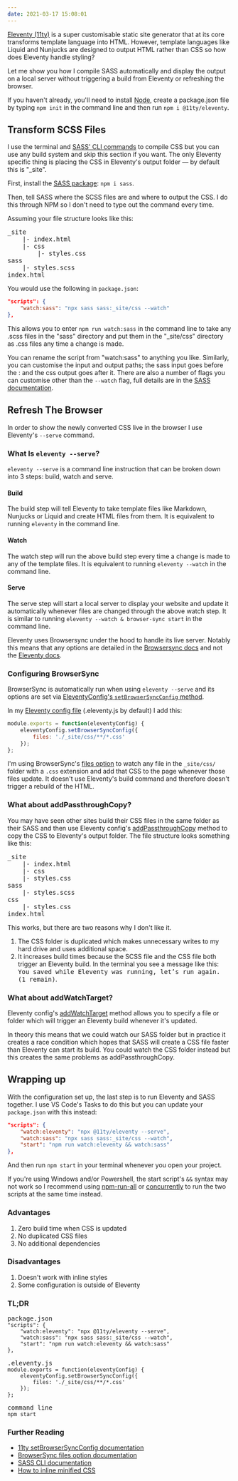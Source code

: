 ```yaml
---
date: 2021-03-17 15:08:01
---
```

[Eleventy (11ty)](https://www.11ty.dev/) is a super customisable static site generator that at its core transforms template language into HTML. However, template languages like Liquid and Nunjucks are designed to output HTML rather than CSS so how does Eleventy handle styling?

Let me show you how I compile SASS automatically and display the output on a local server without triggering a build from Eleventy or refreshing the browser.

 If you haven't already, you'll need to install [Node](https://nodejs.org/), create a package.json file by typing `npm init` in the command line and then run `npm i @11ty/eleventy`.


## Transform SCSS Files

I use the terminal and [SASS' CLI commands](https://sass-lang.com/documentation/cli/dart-sass) to compile CSS but you can use any build system and skip this section if you want. The only Eleventy specific thing is placing the CSS in Eleventy's output folder &mdash; by default this is "_site".

First, install the [SASS package](https://www.npmjs.com/package/sass): `npm i sass`.

Then, tell SASS where the SCSS files are and where to output the CSS. I do this through NPM so I don't need to type out the command every time.

Assuming your file structure looks like this:

<pre>
_site
	|- index.html
	|- css
		|- styles.css
sass
	|- styles.scss
index.html
</pre>

You would use the following in `package.json`:
```json
"scripts": {
	"watch:sass": "npx sass sass:_site/css --watch"
},
```

This allows you to enter `npm run watch:sass` in the command line to take any .scss files in the "sass" directory and put them in the "_site/css" directory as .css files any time a change is made.

You can rename the script from "watch:sass" to anything you like. Similarly, you can customise the input and output paths; the sass input goes before the : and the css output goes after it. There are also a number of flags you can customise other than the `--watch` flag, full details are in the [SASS documentation](https://sass-lang.com/documentation/cli/dart-sass).


## Refresh The Browser

In order to show the newly converted CSS live in the browser I use Eleventy's `--serve` command.


### What Is `eleventy --serve`?

`eleventy --serve` is a command line instruction that can be broken down into 3 steps: build, watch and serve.


#### Build
The build step will tell Eleventy to take template files like Markdown, Nunjucks or Liquid and create HTML files from them. It is equivalent to running `eleventy` in the command line.

#### Watch
The watch step will run the above build step every time a change is made to any of the template files. It is equivalent to running `eleventy --watch` in the command line.

#### Serve
The serve step will start a local server to display your website and update it automatically whenever files are changed through the above watch step. It is similar to running `eleventy --watch & browser-sync start` in the command line.

Eleventy uses Browsersync under the hood to handle its live server. Notably this means that any options are detailed in the [Browsersync docs](https://www.browsersync.io/docs/) and not the [Eleventy docs](https://www.11ty.dev/docs/).


### Configuring BrowserSync

BrowserSync is automatically run when using `eleventy --serve` and its options are set via [EleventyConfig's `setBrowserSyncConfig` method](https://www.11ty.dev/docs/watch-serve/#override-browsersync-server-options).

In my [Eleventy config file](https://www.11ty.dev/docs/config/) (.eleventy.js by default) I add this:

```js
module.exports = function(eleventyConfig) {
	eleventyConfig.setBrowserSyncConfig({
		files: './_site/css/**/*.css'
	});
};
```

I'm using BrowserSync's [files option](https://www.browsersync.io/docs/options#option-files) to watch any file in the `_site/css/` folder with a `.css` extension and add that CSS to the page whenever those files update. It doesn't use Eleventy's build command and therefore doesn't trigger a rebuild of the HTML.


### What about addPassthroughCopy?

You may have seen other sites build their CSS files in the same folder as their SASS and then use Eleventy config's [addPassthroughCopy](https://www.11ty.dev/docs/copy/) method to copy the CSS to Eleventy's output folder. The file structure looks something like this:
<pre>
_site
	|- index.html
	|- css
  	|- styles.css
sass
	|- styles.scss
css
	|- styles.css
index.html
</pre>

This works, but there are two reasons why I don't like it.
1. The CSS folder is duplicated which makes unnecessary writes to my hard drive and uses additional space.
1. It increases build times because the SCSS file and the CSS file both trigger an Eleventy build. In the terminal you see a message like this: <samp>You saved while Eleventy was running, let’s run again. (1 remain)</samp>.


### What about addWatchTarget?

Eleventy config's [addWatchTarget](https://www.11ty.dev/docs/watch-serve/) method allows you to specify a file or folder which will trigger an Eleventy build whenever it's updated.

In theory this means that we could watch our SASS folder but in practice it creates a race condition which hopes that SASS will create a CSS file faster than Eleventy can start its build. You could watch the CSS folder instead but this creates the same problems as addPassthroughCopy.


## Wrapping up

With the configuration set up, the last step is to run Eleventy and SASS together. I use VS Code's Tasks to do this but you can update your `package.json` with this instead:
```json
"scripts": {
	"watch:eleventy": "npx @11ty/eleventy --serve",
	"watch:sass": "npx sass sass:_site/css --watch",
	"start": "npm run watch:eleventy && watch:sass"
},
```

And then run `npm start` in your terminal whenever you open your project.

If you're using Windows and/or Powershell, the start script's `&&` syntax may not work so I recommend using [npm-run-all](https://www.npmjs.com/package/npm-run-all) or [concurrently](https://www.npmjs.com/package/concurrently) to run the two scripts at the same time instead.


### Advantages

1. Zero build time when CSS is updated
1. No duplicated CSS files
1. No additional dependencies


### Disadvantages

1. Doesn't work with inline styles
1. Some configuration is outside of Eleventy


### TL;DR
<pre>
package.json
<code class="lang-json">"scripts": {
	"watch:eleventy": "npx @11ty/eleventy --serve",
	"watch:sass": "npx sass sass:_site/css --watch",
	"start": "npm run watch:eleventy && watch:sass"
},</code>
</pre>

<pre>
.eleventy.js
<code class="lang-js">module.exports = function(eleventyConfig) {
	eleventyConfig.setBrowserSyncConfig({
		files: './_site/css/**/*.css'
	});
};</code>
</pre>

<pre>
command line
<code class="lang-shell">npm start</code>
</pre>


### Further Reading

- [11ty setBrowserSyncConfig documentation](https://www.11ty.dev/docs/watch-serve/)
- [BrowserSync files option documentation](https://www.browsersync.io/docs/options#option-files)
- [SASS CLI documentation](https://sass-lang.com/documentation/cli/dart-sass)
- [How to inline minified CSS](https://www.11ty.dev/docs/quicktips/inline-css/)